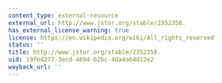 ```yaml
---
content_type: external-resource
external_url: http://www.jstor.org/stable/2352358.
has_external_license_warning: true
license: https://en.wikipedia.org/wiki/All_rights_reserved
status: ''
title: http://www.jstor.org/stable/2352358.
uid: 19fed277-3ecd-4694-b2bc-4da4a64d12e2
wayback_url: ''
---
```

